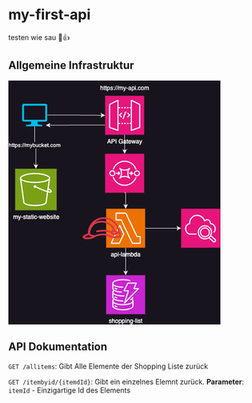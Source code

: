 # my-first-api
 testen wie sau 🤣👍

## Allgemeine Infrastruktur
![](./images/Infrastructure.png)

## API Dokumentation
`GET /allitems`: Gibt Alle Elemente der Shopping Liste zurück

`GET /itembyid/{itemdId}`: Gibt ein einzelnes Elemnt zurück.
**Parameter**: `itemId` - Einzigartige Id des Elements



